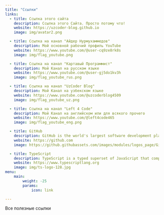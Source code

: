 ```yaml
---
title: "Ссылки"
links:
  - title: Ссылка этого сайта
    description: Ссылка этого Сайта. Просто потому что!
    website: https://uzcoder-blog.github.io
    image: img/avatar2.png

  - title: Ссылка на канал "Айдер Нурмухаммедов"
    description: Мой основной рабочий профиль YouTube
    website: https://www.youtube.com/@user-cq9ze8rk8s
    image: img/flag_youtube.png

  - title: Ссылка на канал "Картавый Программист"
    description: Мой Канал на русском языке
    website: https://www.youtube.com/@user-gj5do1kv3h
    image: img/flag_youtube_rus.png

  - title: Ссылка на канал "UzCoder Blog"
    description: Мой Канал на узбекском языке
    website: https://www.youtube.com/@uzcoderblog4509
    image: img/flag_youtube_uz.png

  - title: Ссылка на канал "Left 4 Code"
    description: Мой Канал на английском или для всякого прочего
    website: https://www.youtube.com/@left4code465
    image: img/flag_youtube_eng.png

  - title: GitHub
    description: GitHub is the world's largest software development platform.
    website: https://github.com
    image: https://github.githubassets.com/images/modules/logos_page/GitHub-Mark.png

  - title: TypeScript
    description: TypeScript is a typed superset of JavaScript that compiles to plain JavaScript.
    website: https://www.typescriptlang.org
    image: img/ts-logo-128.jpg
menu:
    main: 
        weight: -25
        params:
            icon: link

---
```


Все полезные ссылки
